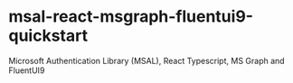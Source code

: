 # msal-react-msgraph-fluentui9-quickstart
Microsoft Authentication Library (MSAL), React Typescript, MS Graph and FluentUI9
